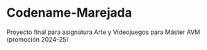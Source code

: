 # Codename-Marejada
Proyecto final para asignatura Arte y Videojuegos para Máster AVM (promoción 2024-25)
